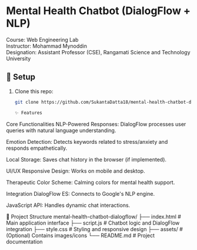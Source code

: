 # Mental Health Chatbot (DialogFlow + NLP)  

Course: Web Engineering Lab  
Instructor: Mohammad Mynoddin  
Designation: Assistant Professor (CSE), Rangamati Science and Technology University  

## 🚀 Setup  
1. Clone this repo:  
   ```bash
   git clone https://github.com/SukantaDatta18/mental-health-chatbot-dialogflow.git

   ✨ Features
Core Functionalities
NLP-Powered Responses: DialogFlow processes user queries with natural language understanding.

Emotion Detection: Detects keywords related to stress/anxiety and responds empathetically.

Local Storage: Saves chat history in the browser (if implemented).

UI/UX
Responsive Design: Works on mobile and desktop.

Therapeutic Color Scheme: Calming colors for mental health support.

Integration
DialogFlow ES: Connects to Google's NLP engine.

JavaScript API: Handles dynamic chat interactions.

📁 Project Structure
mental-health-chatbot-dialogflow/
├── index.html         # Main application interface
├── script.js          # Chatbot logic and DialogFlow integration
├── style.css          # Styling and responsive design
├── assets/            # (Optional) Contains images/icons
└── README.md          # Project documentation
